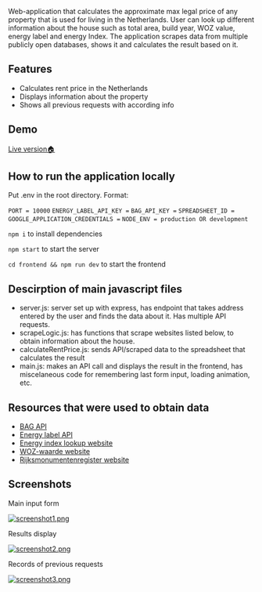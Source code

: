 

Web-application that calculates the approximate max legal price of any property that is used for living in the Netherlands. User can look up different information about the house such as total area, build year, WOZ value, energy label and energy Index. The application scrapes data from multiple publicly open databases, shows it and calculates the result based on it.


## Features

- Calculates rent price in the Netherlands
- Displays information about the property
- Shows all previous requests with according info


## Demo

<a href='https://rentcalculator.onrender.com' target='_blank'>Live version🏠</a>

## How to run the application locally

Put .env in the root directory. Format:

`PORT = 10000`
`ENERGY_LABEL_API_KEY =` 
`BAG_API_KEY =`
`SPREADSHEET_ID =`
`GOOGLE_APPLICATION_CREDENTIALS =`
`NODE_ENV = production OR development`

`npm i` to install dependencies

`npm start` to start the server

`cd frontend && npm run dev` to start the frontend 

## Descirption of main javascript files

- server.js: server set up with express, has endpoint that takes address entered by the user and finds the data about it. Has multiple API requests.
- scrapeLogic.js: has functions that scrape websites listed below, to obtain information about the house.
- calculateRentPrice.js: sends API/scraped data to the spreadsheet that calculates the result
- main.js: makes an API call and displays the result in the frontend, has miscelaneous code for remembering last form input, loading animation, etc.

## Resources that were used to obtain data

- <a href="https://www.kadaster.nl/zakelijk/producten/adressen-en-gebouwen/bag-api-individuele-bevragingen">BAG API</a>
- <a href="https://epbdwebservices.rvo.nl/">Energy label API</a>
- <a href="https://www.ep-online.nl/Energylabel/Search">Energy index lookup website</a>
- <a href="https://www.wozwaardeloket.nl/">WOZ-waarde website</a>
- <a href="https://monumentenregister.cultureelerfgoed.nl/">Rijksmonumentenregister website</a>

## Screenshots
Main input form

[![screenshot1.png](https://i.postimg.cc/fb4jHN5j/screenshot1.png)](https://postimg.cc/Xr8CJtRp)

Results display

[![screenshot2.png](https://i.postimg.cc/K8RSFnPv/screenshot2.png)](https://postimg.cc/NKqPk2CW)

Records of previous requests

[![screenshot3.png](https://i.postimg.cc/xTGBK9QH/screenshot3.png)](https://postimg.cc/2V6HYRV8)




